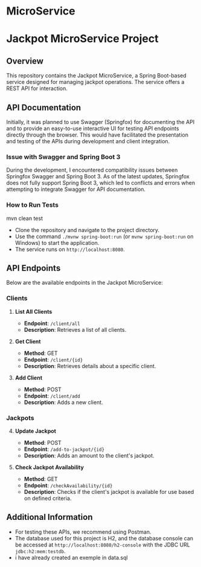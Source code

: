 # MicroService
# Jackpot MicroService Project

## Overview
This repository contains the Jackpot MicroService, a Spring Boot-based service designed for managing jackpot operations. The service offers a REST API for interaction.

## API Documentation
Initially, it was planned to use Swagger (Springfox) for documenting the API and to provide an easy-to-use interactive UI for testing API endpoints directly through the browser. This would have facilitated the presentation and testing of the APIs during development and client integration.

### Issue with Swagger and Spring Boot 3
During the development, I encountered compatibility issues between Springfox Swagger and Spring Boot 3. As of the latest updates, Springfox does not fully support Spring Boot 3, which led to conflicts and errors when attempting to integrate Swagger for API documentation.

### How to Run Tests

mvn clean test

- Clone the repository and navigate to the project directory.
- Use the command `./mvnw spring-boot:run` (or `mvnw spring-boot:run` on Windows) to start the application.
- The service runs on `http://localhost:8080`.

## API Endpoints

Below are the available endpoints in the Jackpot MicroService:

### Clients

1. **List All Clients**
   - **Endpoint**: `/client/all`
   - **Description**: Retrieves a list of all clients.


2. **Get Client**
   - **Method**: GET
   - **Endpoint**: `/client/{id}`
   - **Description**: Retrieves details about a specific client.

3. **Add Client**
   - **Method**: POST
   - **Endpoint**: `/client/add`
   - **Description**: Adds a new client.

### Jackpots

4. **Update Jackpot**
   - **Method**: POST
   - **Endpoint**: `/add-to-jackpot/{id}`
   - **Description**: Adds an amount to the client's jackpot.
   

5. **Check Jackpot Availability**
   - **Method**: GET
   - **Endpoint**: `/checkAvailability/{id}`
   - **Description**: Checks if the client's jackpot is available for use based on defined criteria.


## Additional Information

- For testing these APIs, we recommend using Postman.
- The database used for this project is H2, and the database console can be accessed at `http://localhost:8080/h2-console` with the JDBC URL `jdbc:h2:mem:testdb`.
- i have already created an exemple in data.sql

